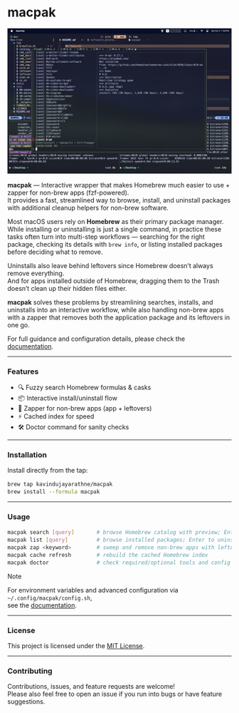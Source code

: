 # macpak

![macpak-image](./media/demo-image.png)

**macpak** — Interactive wrapper that makes Homebrew much easier to use + zapper for non-brew apps (fzf-powered).  
It provides a fast, streamlined way to browse, install, and uninstall packages with additional cleanup helpers for non-brew software.  

Most macOS users rely on **Homebrew** as their primary package manager.  
While installing or uninstalling is just a single command, in practice these tasks often turn into multi-step workflows — searching for the right package, checking its details with `brew info`, or listing installed packages before deciding what to remove.  

Uninstalls also leave behind leftovers since Homebrew doesn’t always remove everything.  
And for apps installed outside of Homebrew, dragging them to the Trash doesn’t clean up their hidden files either.  

**macpak** solves these problems by streamlining searches, installs, and uninstalls into an interactive workflow, while also handling non-brew apps with a zapper that removes both the application package and its leftovers in one go.  

For full guidance and configuration details, please check the [documentation](https://kavindujayarathne.com/blogs/macpak-documentation).

---

### Features

- 🔍 Fuzzy search Homebrew formulas & casks  
- 📦 Interactive install/uninstall flow  
- 🧹 Zapper for non-brew apps (app + leftovers)  
- ⚡ Cached index for speed  
- 🛠 Doctor command for sanity checks  

---

### Installation

Install directly from the tap:

```bash
brew tap kavindujayarathne/macpak
brew install --formula macpak
```

---

### Usage

```bash
macpak search [query]       # browse Homebrew catalog with preview; Enter to install
macpak list [query]         # browse installed packages; Enter to uninstall
macpak zap <keyword>        # sweep and remove non-brew apps with leftovers
macpak cache refresh        # rebuild the cached Homebrew index
macpak doctor               # check required/optional tools and config
```

> [!NOTE]
> For environment variables and advanced configuration via `~/.config/macpak/config.sh`,  
> see the [documentation](https://kavindujayarathne.com/blogs/macpak-documentation).


---

### License

This project is licensed under the [MIT License](LICENSE).

---

### Contributing

Contributions, issues, and feature requests are welcome!  
Please also feel free to open an issue if you run into bugs or have feature suggestions.
